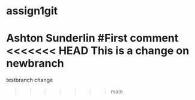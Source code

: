 # assign1git
Ashton Sunderlin
#First comment
<<<<<<< HEAD
This is a change on newbranch
=======
testbranch change
>>>>>>> main

